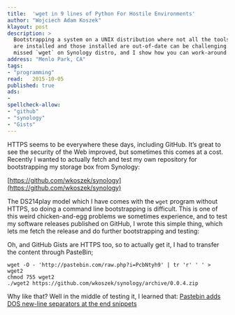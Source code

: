 ```yaml
---
title:	'wget in 9 lines of Python For Hostile Environments'
author: "Wojciech Adam Koszek"
klayout: post
description: >
  Bootstrapping a system on a UNIX distribution where not all the tools
  are installed and those installed are out-of-date can be challenging. I've
  missed `wget` on Synology distro, and I show how you can work-around it.
address: "Menlo Park, CA"
tags:
- "programming"
read:	2015-10-05
published: true
ads:
- 
spellcheck-allow:
- "github"
- "synology"
- "Gists"
---
```


HTTPS seems to be everywhere these days, including GitHub. It’s great to
see the security of the Web improved, but sometimes this comes at a
cost. Recently I wanted to actually fetch and test my own repository for
bootstrapping my storage box from Synology:

[https://github.com/wkoszek/synology](https://github.com/wkoszek/synology)

The DS214play model which I have comes with the `wget` program without
HTTPS, so doing a command line bootstrapping is difficult. This is one
of this weird chicken-and-egg problems we sometimes experience, and to
test my software releases published on GitHub, I wrote this simple
thing, which lets me fetch the release and do further bootstrapping and
testing:

<script src="https://gist.github.com/wkoszek/48b4ac725664d324c9d5.js"></script>

Oh, and GitHub Gists are HTTPS too, so to actually get it, I had to
transfer the content through PasteBin;

~~~shell
wget -O - 'http://pastebin.com/raw.php?i=PcbNtyh9' | tr 'r' ' ' > wget2
chmod 755 wget2
./wget2 https://github.com/wkoszek/synology/archive/0.0.4.zip
~~~

Why like that? Well in the middle of testing it, I learned that:
[Pastebin adds DOS new-line separators at the end snippets](http://www.koszek.com/blog/2015/10/05/pastebin-adds-dos-newline-on-snippet/)
